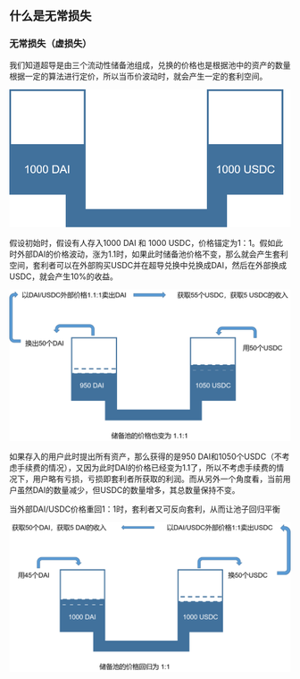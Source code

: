## 什么是无常损失

### 无常损失（虚损失）

我们知道超导是由三个流动性储备池组成，兑换的价格也是根据池中的资产的数量根据一定的算法进行定价，所以当币价波动时，就会产生一定的套利空间。

![](../images/supertx-loss1.png)

假设初始时，假设有人存入1000 DAI 和 1000 USDC，价格锚定为1：1。假如此时外部DAI的价格波动，涨为1.1时，如果此时储备池价格不变，那么就会产生套利空间，套利者可以在外部购买USDC并在超导兑换中兑换成DAI，然后在外部换成USDC，就会产生10%的收益。

![](../images/supertx-loss2.png)

如果存入的用户此时提出所有资产，那么获得的是950 DAI和1050个USDC（不考虑手续费的情况），又因为此时DAI的价格已经变为1.1了，所以不考虑手续费的情况下，用户略有亏损，亏损即套利者所获取的利润。而从另外一个角度看，当前用户虽然DAI的数量减少，但USDC的数量增多，其总数量保持不变。

当外部DAI/USDC价格重回1：1时，套利者又可反向套利，从而让池子回归平衡

![](../images/supertx-loss3.png)

